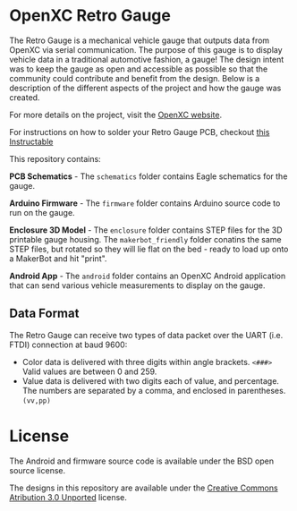 OpenXC Retro Gauge
=========================

The Retro Gauge is a mechanical vehicle gauge that outputs data from OpenXC via
serial communication. The purpose of this gauge is to display vehicle data in a
traditional automotive fashion, a gauge! The design intent was to keep the gauge
as open and accessible as possible so that the community could contribute and
benefit from the design. Below is a description of the different aspects of the
project and how the gauge was created.

For more details on the project, visit the [OpenXC
website](http://openxcplatform.com/projects/retro-gauge.html).

For instructions on how to solder your Retro Gauge PCB, checkout [this Instructable](http://www.instructables.com/id/How-to-Solder-Your-OpenXC-Retro-Gauge/)

This repository contains:

**PCB Schematics** - The `schematics` folder contains Eagle schematics for the
gauge.

**Arduino Firmware** - The `firmware` folder contains Arduino source code to run
on the gauge.

**Enclosure 3D Model** - The `enclosure` folder contains STEP files for the 3D
printable gauge housing. The `makerbot_friendly` folder conatins the same STEP
files, but rotated so they will lie flat on the bed - ready to load up onto a
MakerBot and hit "print".

**Android App** - The `android` folder contains an OpenXC Android application
that can send various vehicle measurements to display on the gauge.

## Data Format

The Retro Gauge can receive two types of data packet over the UART (i.e. FTDI)
connection at baud 9600:

* Color data is delivered with three digits within angle brackets. `<###>`
  Valid values are between 0 and 259.
* Value data is delivered with two digits each of value, and percentage. The
  numbers are separated by a comma, and enclosed in parentheses. `(vv,pp)`

# License

The Android and firmware source code is available under the BSD open source
license.

The designs in this repository are available under the [Creative Commons
Atribution 3.0 Unported](http://creativecommons.org/licenses/by/3.0/deed.en_US)
license.
